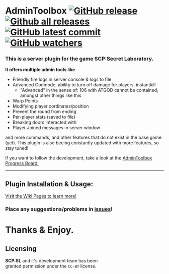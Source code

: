 # AdminToolbox [![GitHub release](https://badgen.net/github/release/Rnen/AdminToolbox)](https://GitHub.com/Rnen/AdminToolbox/releases/) [![Github all releases](https://img.shields.io/github/downloads/Rnen/AdminToolbox/total.svg)](https://GitHub.com/Rnen/AdminToolbox/releases/) [![GitHub latest commit](https://badgen.net/github/last-commit/Rnen/AdminToolbox)](https://GitHub.com/Rnen/AdminToolbox/commit/) [![GitHub watchers](https://img.shields.io/github/watchers/Rnen/AdminToolbox.svg?style=social&label=Watch&maxAge=2592000)](https://GitHub.com/Rnen/AdminToolbox/watchers/)
### This is a server plugin for the game **SCP:Secret Laboratory**. 
**It offers multiple admin tools like** 
* Friendly fire logs in server console & logs to file
* Advanced Godmode, ability to turn off damage for players, instantkill
  - "Advanced" in the sense of: 106 with ATGOD cannot be contained, amongst other things like this
* Warp Points
* Modifying player cordinates/position
* Prevent the round from ending
* Per-player stats (saved to file)
* Breaking doors interacted with
* Player Joined messages in server window

and more commands, and other features that do not exist in the base game (yet).
This plugin is also beeing constantly updated with more features, so stay tuned!

If you want to follow the development, take a look at the [AdminToolbox Progress Board!](https://github.com/Rnen/AdminToolbox/projects/1)
***
## Plugin Installation & Usage:
[Visit the Wiki Pages to learn more!](https://github.com/Rnen/AdminToolbox/wiki)
  

### Place any suggestions/problems in [issues](https://github.com/Rnen/AdminToolbox/issues)!

# Thanks & Enjoy.




## Licensing

**SCP:SL** and it's development team has been <br>
granted permission under the `CC-BY` license.
